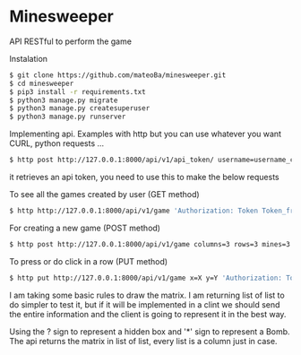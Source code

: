 # Minesweeper

API RESTful to perform the game

Instalation

```sh
$ git clone https://github.com/mateoBa/minesweeper.git
$ cd minesweeper
$ pip3 install -r requirements.txt
$ python3 manage.py migrate
$ python3 manage.py createsuperuser
$ python3 manage.py runserver
```

Implementing api. Examples with http but you can use whatever you want CURL, python requests ...

```sh
$ http post http://127.0.0.1:8000/api/v1/api_token/ username=username_created_from_instalation password=password
```
it retrieves an api token, you need to use this to make the below requests



To see all the games created by user (GET method)
```sh
$ http http://127.0.0.1:8000/api/v1/game 'Authorization: Token Token_from_the_first_step'
```

For creating a new game (POST method)
```sh
$ http post http://127.0.0.1:8000/api/v1/game columns=3 rows=3 mines=3 'Authorization: Token Token_from_the_first_step'
```

To press or do click in a row (PUT method)
```sh
$ http put http://127.0.0.1:8000/api/v1/game x=X y=Y 'Authorization: Token Token_from_the_first_step'
```

I am taking some basic rules to draw the matrix. I am returning list of list to do simpler to test it, but if it will be implemented in a clint we should send the entire information and the client is going to represent it in the best way.

Using the ? sign to represent a hidden box and '*' sign to represent a Bomb. The api returns the matrix in list of list, every list is a column just in case. 
